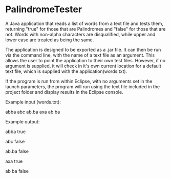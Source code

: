 PalindromeTester
================

A Java application that reads a list of words from a text file and tests them, returning "true" for those that are Palindromes and "false" for those that are not. Words with non-alpha characters are disqualified, while upper and lower case are treated as being the same.

The application is designed to be exported as a .jar file. It can then be run via the command line, with the name of a text file as an argument. This allows the user to point the application to their own test files. However, if no argument is supplied, it will check in it's own current location for a default text file, which is supplied with the application(words.txt).

If the program is run from within Eclipse, with no arguments set in the launch parameters, the program will run using the text file included in the project folder and display results in the Eclipse console.

Example input (words.txt):

abba
abc
ab.ba
axa
ab ba

Example output:

abba		true

abc		  false

ab.ba		false

axa	  	true

ab ba		false
